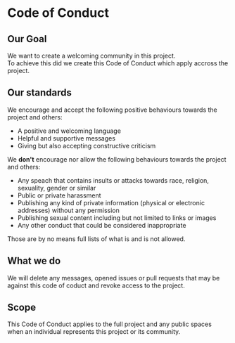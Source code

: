 # Code of Conduct

## Our Goal
We want to create a welcoming community in this project.  
To achieve this did we create this Code of Conduct which apply accross the project.

## Our standards
We encourage and accept the following positive behaviours towards the project and others:
- A positive and welcoming language
- Helpful and supportive messages
- Giving but also accepting constructive criticism

We **don't** encourage nor allow the following behaviours towards the project and others:
- Any speach that contains insults or attacks towards race, religion, sexuality, gender or similar
- Public or private harassment
- Publishing any kind of private information (physical or electronic addresses) without any permission
- Publishing sexual content including but not limited to links or images
- Any other conduct that could be considered inappropriate

Those are by no means full lists of what is and is not allowed.

## What we do
We will delete any messages, opened issues or pull requests that may be against this code of coduct and revoke access to the project.

## Scope
This Code of Conduct applies to the full project and any public spaces when an individual represents this project or its community.
